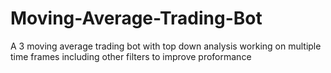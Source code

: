# Moving-Average-Trading-Bot
A 3 moving average trading bot with top down analysis working on multiple time frames including other filters to improve proformance
